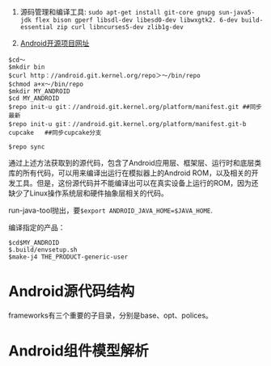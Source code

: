 1. 源码管理和编译工具: `sudo apt-get install git-core gnupg sun-java5-jdk flex bison gperf libsdl-dev libesd0-dev libwxgtk2. 6-dev build-essential zip curl libncurses5-dev zlib1g-dev`

2. [Android开源项目网址](http://source.android.com)

```
$cd～
$mkdir bin
$curl http：//android.git.kernel.org/repo＞～/bin/repo
$chmod a+x～/bin/repo
$mkdir MY_ANDROID
$cd MY_ANDROID
$repo init-u git：//android.git.kernel.org/platform/manifest.git ##同步最新
$repo init-u git：//android.git.kernel.org/platform/manifest.git-b cupcake   ##同步cupcake分支

$repo sync
```

通过上述方法获取到的源代码，包含了Android应用层、框架层、运行时和底层类库的所有代码，可以用来编译出运行在模拟器上的Android ROM，以及相关的开发工具。但是，这份源代码并不能编译出可以在真实设备上运行的ROM，因为还缺少了Linux操作系统层和硬件抽象层相关的代码。

run-java-tool抛出，要`$export ANDROID_JAVA_HOME=$JAVA_HOME`.

编译指定的产品：
```
$cd$MY_ANDROID
$.build/envsetup.sh
$make-j4 THE_PRODUCT-generic-user
```


# Android源代码结构
frameworks有三个重要的子目录，分别是base、opt、polices。


# Android组件模型解析
